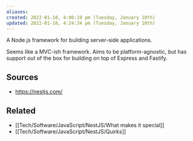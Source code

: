 ```yaml
---
aliases: 
created: 2022-01-18, 4:00:19 pm (Tuesday, January 18th)
updated: 2022-01-18, 4:24:34 pm (Tuesday, January 18th)
---
```

A Node.js framework for building server-side applications.

Seems like a MVC-ish framework.
Aims to be platform-agnostic, but has support out of the box for building on top of Express and Fastify.

## Sources
- https://nestjs.com/

## Related
- [[Tech/Software/JavaScript/NestJS/What makes it special]]
- [[Tech/Software/JavaScript/NestJS/Quirks]]